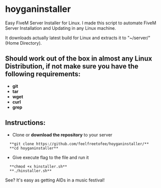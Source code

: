 # hoyganinstaller
Easy FiveM Server Installer for Linux.
I made this script to automate FiveM Server Installation and Updating in any Linux machine.

It downloads actually latest build for Linux and extracts it to "~/server/" (Home Directory).

## Should **work out of the box** in almost **any Linux Distribution**, if not make sure you have the following requirements:
  - **git**
  - **tar**
  - **wget**
  - **curl**
  - **grep**

## Instructions:
  - Clone or **download the repository** to your server
```
  **git clone https://github.com/feelfreetofee/hoyganinstaller/**
  **cd hoyganinstaller**
```
  - Give execute flag to the file and run it
```
  **chmod +x hinstaller.sh**
  **./hinstaller.sh**
```

See? It's easy as getting AIDs in a music festival!
